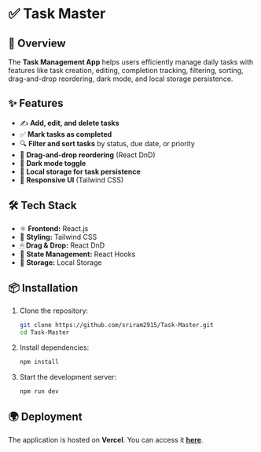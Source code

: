 # ✅ Task Master

## 🚀 Overview
The **Task Management App** helps users efficiently manage daily tasks with features like task creation, editing, completion tracking, filtering, sorting, drag-and-drop reordering, dark mode, and local storage persistence.

## ✨ Features
- ✍️ **Add, edit, and delete tasks**
- ✅ **Mark tasks as completed**
- 🔍 **Filter and sort tasks** by status, due date, or priority
- 🎯 **Drag-and-drop reordering** (React DnD)
- 🌙 **Dark mode toggle**
- 💾 **Local storage for task persistence**
- 📱 **Responsive UI** (Tailwind CSS)

## 🛠 Tech Stack
- ⚛️ **Frontend:** React.js
- 🎨 **Styling:** Tailwind CSS
- 🖱 **Drag & Drop:** React DnD
- 🔄 **State Management:** React Hooks
- 💽 **Storage:** Local Storage

## 📦 Installation
1. Clone the repository:
   ```sh
   git clone https://github.com/sriram2915/Task-Master.git
   cd Task-Master
   ```
2. Install dependencies:
   ```sh
   npm install
   ```
3. Start the development server:
   ```sh
   npm run dev
   ```

## 🌍 Deployment
The application is hosted on **Vercel**. You can access it **[here](https://task-master-gilt-ten.vercel.app/)**.


